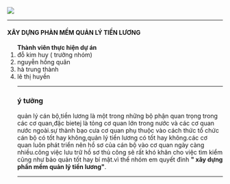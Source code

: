 <img src="https://www.google.com.vn/url?sa=i&rct=j&q=&esrc=s&source=images&cd=&cad=rja&uact=8&ved=0ahUKEwisr-jsgYjVAhVMrY8KHU0uDVoQjRwIBw&url=http%3A%2F%2Fwww.hosco.com.vn%2Ftin-tuc%2Fphan-mem-nhan-su-quan-ly-tien-luong-cho-nguoi-quan-ly.html&psig=AFQjCNETtSybi4j-c52kLjtKS46ID23tZw&ust=1500095620885211"/>
<hr>
<h4> XÂY DỰNG PHÀN MỀM QUẢN LÝ TIỀN LƯƠNG </h4>
<ol><strong> Thành viên thực hiện dự án </strong></pl>
<li> đỗ kim huy ( trưởng nhóm)</li>
<li> nguyễn hồng quân </li>
<li> hà trung thành</li>
<li> lê thị huyền</li>
<hr>
<h3> ý tưởng </h3>
<p>quản lý cán bộ,tiền lương là một trong những bộ phận quan trọng trong các cơ quan,đặc bietej là tỏng cơ quan lớn trong nước và các cơ quan nước ngoài.sự thành bạo cưa cơ quan phụ thuộc vào cách thức tổ chức cán bộ có tốt hay không,quản lý tiền lương có tốt hay không.các cơ  quan luôn phát triển nên hồ sơ của cán bộ vào cơ quan ngày càng nhiều.công việc lưu trữ hồ sơ thủ công sẽ rất khó khăn cho việc tìm kiểm cũng như bảo quản tốt hay bí mật.vì thế nhóm em quyết đinh <strong>" xây dựng phần mềm quản lý tiền lương"</strong>.</p>
<hr>



